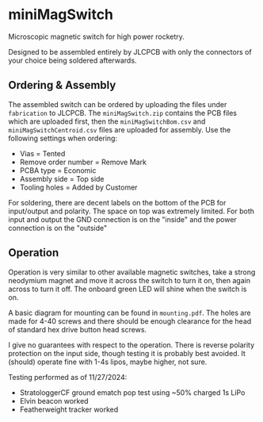 # miniMagSwitch

Microscopic magnetic switch for high power rocketry.

Designed to be assembled entirely by JLCPCB with only the connectors of your choice being soldered afterwards.

## Ordering & Assembly

The assembled switch can be ordered by uploading the files under `fabrication` to JLCPCB. The `miniMagSwitch.zip` contains the PCB files which are uploaded first, then the `miniMagSwitchBom.csv` and `miniMagSwitchCentroid.csv` files are uploaded for assembly. Use the following settings when ordering:

* Vias = Tented
* Remove order number = Remove Mark
* PCBA type = Economic
* Assembly side = Top side
* Tooling holes = Added by Customer

For soldering, there are decent labels on the bottom of the PCB for input/output and polarity. The space on top was extremely limited. For both input and output the GND connection is on the "inside" and the power connection is on the "outside"

## Operation

Operation is very similar to other available magnetic switches, take a strong neodymium magnet and move it across the switch to turn it on, then again across to turn it off. The onboard green LED will shine when the switch is on.

A basic diagram for mounting can be found in `mounting.pdf`. The holes are made for 4-40 screws and there should be enough clearance for the head of standard hex drive button head screws.

I give no guarantees with respect to the operation. There is reverse polarity protection on the input side, though testing it is probably best avoided. It (should) operate fine with 1-4s lipos, maybe higher, not sure.

Testing performed as of 11/27/2024:

* StratologgerCF ground ematch pop test using ~50% charged 1s LiPo
* Elvin beacon worked
* Featherweight tracker worked
